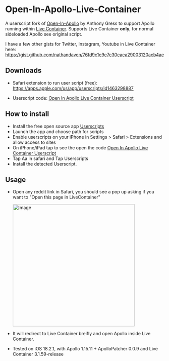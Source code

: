 # Open-In-Apollo-Live-Container

A userscript fork of [Open-In-Apollo](https://github.com/AnthonyGress/Open-In-Apollo) by Anthony Gress to support Apollo running within [Live Container](https://github.com/AnthonyGress/Open-In-Apollo). Supports Live Container **only**, for normal sideloaded Apollo see original script.

I have a few other gists for Twitter, Instagram, Youtube in Live Container here: https://gist.github.com/nathandaven/76fd9c1e9e7c30eaea29003120acb4ae

## Downloads

- Safari extension to run user script (free): https://apps.apple.com/us/app/userscripts/id1463298887

- Userscript code: [Open In Apollo Live Container Userscript](https://github.com/nathandaven/Open-In-Apollo-Live-Container/raw/525f547ed2cbca1d8edaeee8a9a8c52715521224/open-in-apollo-live-container.user.js)

## How to install

- Install the free open source app [Userscripts](https://apps.apple.com/us/app/userscripts/id1463298887)  
- Launch the app and choose path for scripts  
- Enable userscripts on your iPhone in Settings > Safari > Extensions and allow access to sites
- On iPhone/iPad tap to see the open the code [Open In Apollo Live Container Userscript](https://github.com/nathandaven/Open-In-Apollo-Live-Container/raw/525f547ed2cbca1d8edaeee8a9a8c52715521224/open-in-apollo-live-container.user.js)  
- Tap Aa in safari and Tap Userscripts  
- Install the detected Userscript.

## Usage

- Open any reddit link in Safari, you should see a pop up asking if you want to "Open this page in LiveContainer"
  
  <img width="386" alt="image" src="https://github.com/user-attachments/assets/36f5b6bb-9a22-4637-aa0e-490cef45ba1d" />

- It will redirect to Live Container breifly and open Apollo inside Live Container.

- Tested on iOS 18.2.1, with Apollo 1.15.11 + ApolloPatcher 0.0.9 and Live Container 3.1.59-release


